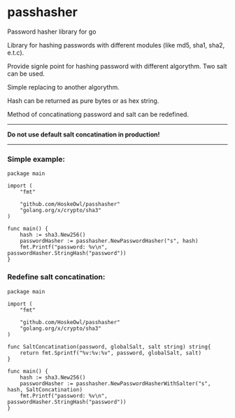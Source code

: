 # passhasher
Password hasher library for go

Library for hashing passwords with different modules (like md5, sha1, sha2, e.t.c).

Provide signle point for hashing password with different algorythm. Two salt can be used.

Simple replacing to another algorythm.

Hash can be returned as pure bytes or as hex string.

Method of concatinationg password and salt can be redefined.

---

**Do not use default salt concatination in production!**

---

### Simple example:
```
package main

import (
	"fmt"

	"github.com/HoskeOwl/passhasher"
	"golang.org/x/crypto/sha3"
)

func main() {
	hash := sha3.New256()
	passwordHasher := passhasher.NewPasswordHasher("s", hash)
	fmt.Printf("password: %v\n", passwordHasher.StringHash("password"))
}
```

### Redefine salt concatination:
```
package main

import (
	"fmt"

	"github.com/HoskeOwl/passhasher"
	"golang.org/x/crypto/sha3"
)

func SaltConcatination(password, globalSalt, salt string) string{
    return fmt.Sprintf("%v:%v:%v", password, globalSalt, salt)
}

func main() {
	hash := sha3.New256()
	passwordHasher := passhasher.NewPasswordHasherWithSalter("s", hash, SaltConcatination)
	fmt.Printf("password: %v\n", passwordHasher.StringHash("password"))
}
```

